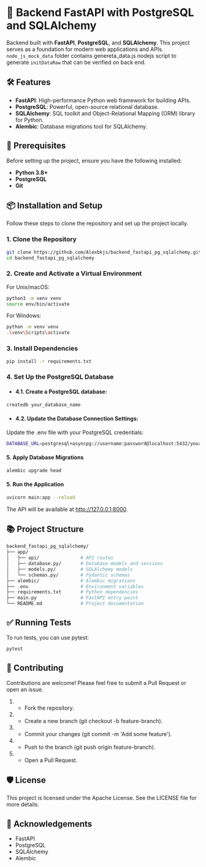 # 🚀 Backend FastAPI with PostgreSQL and SQLAlchemy

Backend built with **FastAPI**, **PostgreSQL**, and **SQLAlchemy**. This project serves as a foundation for modern web applications and APIs.
`node_js_mock_data` folder contains genereta_data.js nodejs script to generate `initDataRaw` that can be verified on back end.

## 🛠️ Features

- **FastAPI**: High-performance Python web framework for building APIs.
- **PostgreSQL**: Powerful, open-source relational database.
- **SQLAlchemy**: SQL toolkit and Object-Relational Mapping (ORM) library for Python.
- **Alembic**: Database migrations tool for SQLAlchemy.

## 📝 Prerequisites

Before setting up the project, ensure you have the following installed:

- **Python 3.8+**
- **PostgreSQL**
- **Git**

## 📦 Installation and Setup

Follow these steps to clone the repository and set up the project locally.

### 1. Clone the Repository

```bash
git clone https://github.com/Alexbkjs/backend_fastapi_pg_sqlalchemy.git
cd backend_fastapi_pg_sqlalchemy
```
### 2. Create and Activate a Virtual Environment

For Unix/macOS:

```bash
python3 -m venv venv
source env/bin/activate
```

For Windows:

```bash
python -m venv venv
.\venv\Scripts\activate
```
### 3. Install Dependencies
```bash
pip install -r requirements.txt
```

### 4. Set Up the PostgreSQL Database

- #### 4.1. Create a PostgreSQL database:

```bash
createdb your_database_name
```

- #### 4.2. Update the Database Connection Settings:
Update the .env file with your PostgreSQL credentials:


```bash
DATABASE_URL=postgresql+asyncpg://username:password@localhost:5432/your_database_name
```

#### 5. Apply Database Migrations

```bash
alembic upgrade head
```


#### 5. Run the Application

```bash
uvicorn main:app --reload
```
The API will be available at http://127.0.0.1:8000. 

## 📚 Project Structure


```bash
backend_fastapi_pg_sqlalchemy/
├── app/
│   ├── api/               # API routes
│   ├── database.py/       # Database models and sessions
│   ├── models.py/         # SQLAlchemy models
│   └── schemas.py/        # Pydantic schemas
├── alembic/               # Alembic migrations
├── .env                   # Environment variables
├── requirements.txt       # Python dependencies
├── main.py                # FastAPI entry point
└── README.md              # Project documentation
```
## ✅ Running Tests
To run tests, you can use pytest:

```bash
pytest
```
## 🤝 Contributing
Contributions are welcome! Please feel free to submit a Pull Request or open an issue.

1. - Fork the repository.
2. - Create a new branch (git checkout -b feature-branch).
3. - Commit your changes (git commit -m 'Add some feature').
4. - Push to the branch (git push origin feature-branch).
5. - Open a Pull Request.

## 🛡️ License
This project is licensed under the Apache License. See the LICENSE file for more details.

## 🌟 Acknowledgements
- FastAPI
- PostgreSQL
- SQLAlchemy
- Alembic
